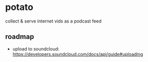 # potato
collect & serve internet vids as a podcast feed

## roadmap

 - upload to soundcloud: https://developers.soundcloud.com/docs/api/guide#uploading
 